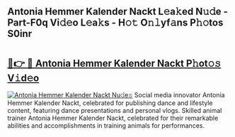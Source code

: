 ## Antonia Hemmer Kalender Nackt L𝚎a𝚔ed N𝚞𝚍e - Part-F0q Vi𝚍𝚎o L𝚎a𝚔s - H𝚘𝚝 O𝚗𝚕yf𝚊ns P𝚑𝚘tos S0inr

# <h2><a href="http://kf37q8m.oniu.top/?m=Antonia+Hemmer+Kalender+Nackt">🔗👉 🔴 Antonia Hemmer Kalender Nackt P𝚑ot𝚘𝚜 V𝚒d𝚎o</a></h2>

[![Antonia Hemmer Kalender Nackt Nu𝚍e𝚜](https://i.imgur.com/0qMVB7G.gif)](http://kf37q8m.oniu.top/?m=Antonia+Hemmer+Kalender+Nackt)
Social media innovator Antonia Hemmer Kalender Nackt, celebrated for publishing dance and lifestyle content, featuring dance presentations and personal vlogs. Skilled animal trainer Antonia Hemmer Kalender Nackt, celebrated for their remarkable abilities and accomplishments in training animals for performances.  
